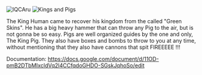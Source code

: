 ![IQCAru](https://github.com/LaCapraFaMuu/King-and-Pigs/assets/151669081/6ce18249-ade6-4b68-97a1-a3684fd001d7)
![Kings and Pigs](https://github.com/LaCapraFaMuu/King-and-Pigs/assets/151669081/bd36b25c-c85e-476c-968a-643352a5c36a)

The King Human came to recover his kingdom from the called "Green Skins". He has a big heavy hammer that can throw any Pig to the air, but is not gonna be so easy. Pigs are well organized guides by the one and only, The King Pig. They also have boxes and bombs to throw to you at any time, without mentioning that they also have cannons that spit FIREEEEE !!!


Documentation:
https://docs.google.com/document/d/11OD-pmB2DTbMIxcldVq2l4CCfqdoGHDO-SGskJqhoSo/edit
